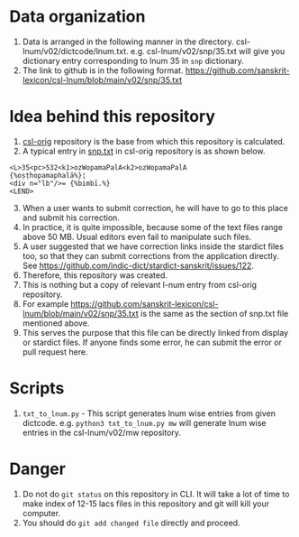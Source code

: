# Data organization

1. Data is arranged in the following manner in the directory. csl-lnum/v02/dictcode/lnum.txt. e.g. csl-lnum/v02/snp/35.txt will give you dictionary entry corresponding to lnum 35 in `snp` dictionary.
2. The link to github is in the following format. https://github.com/sanskrit-lexicon/csl-lnum/blob/main/v02/snp/35.txt

# Idea behind this repository

1. [csl-orig](https://github.com/sanskrit-lexicon/csl-orig/) repository is the base from which this repository is calculated.
2. A typical entry in [snp.txt](https://github.com/sanskrit-lexicon/csl-orig/blob/master/v02/snp/snp.txt) in csl-orig repository is as shown below.
```
<L>35<pc>532<k1>ozWopamaPalA<k2>ozWopamaPalA
{%oṣṭhopamaphalā%}¦
<div n="lb"/>= {%bimbī.%}
<LEND>
```
3. When a user wants to submit correction, he will have to go to this place and submit his correction.
4. In practice, it is quite impossible, because some of the text files range above 50 MB. Usual editors even fail to manipulate such files.
5. A user suggested that we have correction links inside the stardict files too, so that they can submit corrections from the application directly. See https://github.com/indic-dict/stardict-sanskrit/issues/122.
6. Therefore, this repository was created.
7. This is nothing but a copy of relevant l-num entry from csl-orig repository.
8. For example https://github.com/sanskrit-lexicon/csl-lnum/blob/main/v02/snp/35.txt is the same as the section of snp.txt file mentioned above.
9. This serves the purpose that this file can be directly linked from display or stardict files. If anyone finds some error, he can submit the error or pull request here.

# Scripts

1. `txt_to_lnum.py` - This script generates lnum wise entries from given dictcode. e.g. `python3 txt_to_lnum.py mw` will generate lnum wise entries in the csl-lnum/v02/mw repository.

# Danger

1. Do not do `git status` on this repository in CLI. It will take a lot of time to make index of 12-15 lacs files in this repository and git will kill your computer.
2. You should do `git add changed file` directly and proceed.

